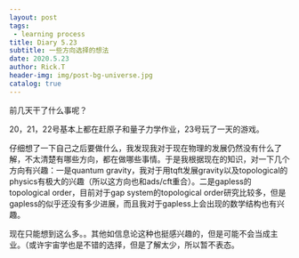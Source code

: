 ```yaml
---
layout: post
tags: 
 - learning process
title: Diary 5.23
subtitle: 一些方向选择的想法
date: 2020.5.23
author: Rick.T
header-img: img/post-bg-universe.jpg
catalog: true
---
```


前几天干了什么事呢？

20，21，22号基本上都在赶原子和量子力学作业，23号玩了一天的游戏。

仔细想了一下自己之后要做什么，我发现我对于现在物理的发展仍然没有什么了解，不太清楚有哪些方向，都在做哪些事情。于是我根据现在的知识，对一下几个方向有兴趣：一是quantum gravity，我对于用tqft发展gravity以及topological的physics有极大的兴趣（所以这方向也和ads/cft重合）。二是gapless的topological order，目前对于gap system的topological order研究比较多，但是gapless的似乎还没有多少进展，而且我对于gapless上会出现的数学结构也有兴趣。

现在只能想到这么多。。其他如信息论这种也挺感兴趣的，但是可能不会当成主业。（或许宇宙学也是不错的选择，但是了解太少，所以暂不表态。
